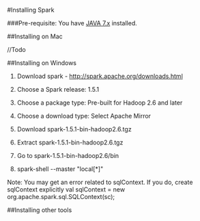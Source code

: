 #Installing Spark

###Pre-requisite: You have [JAVA 7.x](http://www.oracle.com/technetwork/java/javase/downloads/jdk7-downloads-1880260.html) installed.


 

##Installing on Mac

//Todo



##Installing on Windows

1. Download spark - http://spark.apache.org/downloads.html
  1. Choose a Spark release: 1.5.1
  2. Choose a package type: Pre-built for Hadoop 2.6 and later
  3. Choose a download type: Select Apache Mirror
  
2. Download spark-1.5.1-bin-hadoop2.6.tgz
3. Extract spark-1.5.1-bin-hadoop2.6.tgz
4. Go to spark-1.5.1-bin-hadoop2.6/bin
5. spark-shell --master "local[*]"

Note: You may get an error related to sqlContext. If you do, create sqlContext explicitly
val sqlContext = new org.apache.spark.sql.SQLContext(sc);


##Installing other tools


